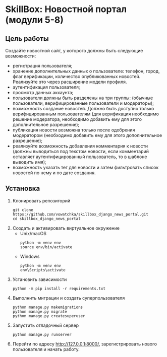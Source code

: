 # SkillBox: Новостной портал (модули 5-8)

## Цель работы
Создайте новостной сайт, у которого должны быть следующие возможности:
 
* регистрация пользователя;
* хранение дополнительных данных о пользователе: телефон, город, флаг верификации, количество опубликованных новостей. Реализуйте это через расширение модели профиля.
* аутентификация пользователя;
* просмотр данных аккаунта;
* пользователи должны быть разделены на три группы: (обычные пользователи, верифицированные пользователи и модераторы);
* возможность создание новостей. Должно быть доступно только верифицированным пользователям (для верификация необходимо решение модератора, необходимо добавить ему для этого дополнительное разрешение);
* публикация новости возможна только после одобрения модератором (необходимо добавить ему для этого дополнительное разрешение);
* реализуйте возможность добавления комментария к новости (должны выводиться под текстом новости, если комментарий оставляет аутентифицированный пользователь, то в шаблоне выводить имя);
* возможность указать тег для новости и затем фильтровать список новостей по нему и по дате создания.

## Установка
1. Клонировать репозиторий
    ```
    git clone https://github.com/vowatchka/skillbox_django_news_portal.git
    cd skillbox_django_news_portal
    ```
2. Создать и активировать виртуальное окружение
    * Unix/macOS
        ```
        python -m venv env
        source env/bin/activate
        ```
    * Windows
        ```
        python -m venv env
        env\Scripts\activate
        ```
3. Установить зависимости
    ```
    python -m pip install -r requirements.txt
    ```
4. Выполнить миграции и создать суперпользователя
    ```
    python manage.py makemigrations
    python manage.py migrate
    python manage.py createsuperuser
    ```
5. Запустить отладочный сервер
    ```
    python manage.py runserver
    ```
6. Перейти по адресу http://127.0.0.1:8000/, зарегистрировать нового пользователя и начать работу.
